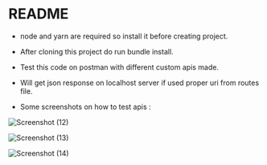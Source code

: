 # README

- node and yarn are required so install it before creating project.

- After cloning this project do run bundle install.

- Test this code on postman with different custom apis made.

- Will get json response on localhost server if used proper uri from routes file.

- Some screenshots on how to test apis :

![Screenshot (12)](https://user-images.githubusercontent.com/59679498/185732877-883d6847-7b76-417d-adb2-0ac94cb2cd22.png)


![Screenshot (13)](https://user-images.githubusercontent.com/59679498/185732882-9c5f958b-44be-4b06-9b4e-f0327f73c562.png)

![Screenshot (14)](https://user-images.githubusercontent.com/59679498/185732885-5798e925-6155-4999-87c4-9ff6e90f5d18.png)
